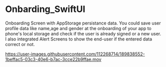 # Onbarding_SwiftUI
Onboarding Screen with AppStorage persistance data.
You could save user profile data like name,age and gender at the onboarding of your app to phone's local storage and check if the user is already signed or a new user. I also integrated Alert Screens to show the end-user if the entered data correct or not.

https://user-images.githubusercontent.com/112268714/189838552-1beffac5-03c3-40e6-b7ac-3cce22b9ffae.mov

